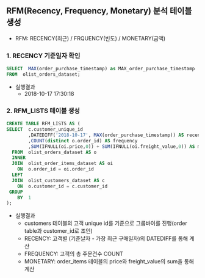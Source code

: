 ## RFM(Recency, Frequency, Monetary) 분석 테이블 생성
- RFM: RECENCY(최근) / FRQUENCY(빈도) / MONETARY(금액)

### 1. RECENCY 기준일자 확인
``` sql
SELECT  MAX(order_purchase_timestamp) as MAX_order_purchase_timestamp
FROM  olist_orders_dataset;
```
- 실행결과
  - 2018-10-17 17:30:18

### 2. RFM_LISTS 테이블 생성  
``` sql
CREATE TABLE RFM_LISTS AS (
SELECT  c.customer_unique_id
		,DATEDIFF('2018-10-17', MAX(order_purchase_timestamp)) AS recency -- 2018-10-17 기준일자
        ,COUNT(distinct o.order_id) AS frequency
        ,SUM(IFNULL(oi.price,0)) + SUM(IFNULL(oi.freight_value,0)) AS monetary -- * NULL + 1 = NULL
  FROM  olist_orders_dataset AS o
  INNER 
  JOIN  olist_order_items_dataset AS oi 
    ON  o.order_id = oi.order_id
  LEFT
  JOIN  olist_customers_dataset AS c
    ON  o.customer_id = c.customer_id
 GROUP
    BY  1
);
```
- 실행결과
  - customers 테이블의 고객 unique id를 기준으로 그룹바이를 진행(order table과 customer_id로 조인)
  - RECENCY: 고객별 (기준날자 - 가장 최근 구매일자)의 DATEDIFF를 통해 계산
  - FREQUENCY: 고객의 총 주문건수 COUNT
  - MONETARY: order_items 테이블의 price와 freight_value의 sum을 통해 계산
